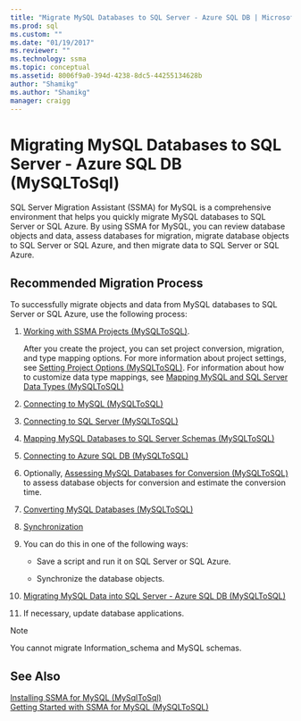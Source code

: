 ```yaml
---
title: "Migrate MySQL Databases to SQL Server - Azure SQL DB | Microsoft Docs"
ms.prod: sql
ms.custom: ""
ms.date: "01/19/2017"
ms.reviewer: ""
ms.technology: ssma
ms.topic: conceptual
ms.assetid: 8006f9a0-394d-4238-8dc5-44255134628b
author: "Shamikg"
ms.author: "Shamikg"
manager: craigg
---
```

# Migrating MySQL Databases to SQL Server - Azure SQL DB (MySQLToSql)
SQL Server Migration Assistant (SSMA) for MySQL is a comprehensive environment that helps you quickly migrate MySQL databases to SQL Server or SQL Azure. By using SSMA for MySQL, you can review database objects and data, assess databases for migration, migrate database objects to SQL Server or SQL Azure, and then migrate data to SQL Server or SQL Azure.  
  
## Recommended Migration Process  
To successfully migrate objects and data from MySQL databases to SQL Server or SQL Azure, use the following process:  
  
1.  [Working with SSMA Projects &#40;MySQLToSQL&#41;](../../ssma/mysql/working-with-ssma-projects-mysqltosql.md).  
  
    After you create the project, you can set project conversion, migration, and type mapping options. For more information about project settings, see [Setting Project Options &#40;MySQLToSQL&#41;](../../ssma/mysql/setting-project-options-mysqltosql.md). For information about how to customize data type mappings, see [Mapping MySQL and SQL Server Data Types &#40;MySQLToSQL&#41;](../../ssma/mysql/mapping-mysql-and-sql-server-data-types-mysqltosql.md)  
  
2.  [Connecting to MySQL &#40;MySQLToSQL&#41;](../../ssma/mysql/connecting-to-mysql-mysqltosql.md)  
  
3.  [Connecting to SQL Server &#40;MySQLToSQL&#41;](../../ssma/mysql/connecting-to-sql-server-mysqltosql.md)  
  
4.  [Mapping MySQL Databases to SQL Server Schemas &#40;MySQLToSQL&#41;](../../ssma/mysql/mapping-mysql-databases-to-sql-server-schemas-mysqltosql.md)  
  
5.  [Connecting to Azure SQL DB &#40;MySQLToSQL&#41;](../../ssma/mysql/connecting-to-azure-sql-db-mysqltosql.md)  
  
6.  Optionally, [Assessing MySQL Databases for Conversion &#40;MySQLToSQL&#41;](../../ssma/mysql/assessing-mysql-databases-for-conversion-mysqltosql.md) to assess database objects for conversion and estimate the conversion time.  
  
7.  [Converting MySQL Databases &#40;MySQLToSQL&#41;](../../ssma/mysql/converting-mysql-databases-mysqltosql.md)  
  
8.  [Synchronization](loading-converted-database-objects-into-sql-server-mysqltosql.md)  
  
9. You can do this in one of the following ways:  
  
    -   Save a script and run it on SQL Server or SQL Azure.  
  
    -   Synchronize the database objects.  
  
10. [Migrating MySQL Data into SQL Server - Azure SQL DB &#40;MySQLToSQL&#41;](../../ssma/mysql/migrating-mysql-data-into-sql-server-azure-sql-db-mysqltosql.md)  
  
11. If necessary, update database applications.  
  
> [!NOTE]  
> You cannot migrate Information_schema and MySQL schemas.  
  
## See Also  
[Installing SSMA for MySQL &#40;MySqlToSql&#41;](../../ssma/mysql/installing-ssma-for-mysql-mysqltosql.md)  
[Getting Started with SSMA for MySQL &#40;MySQLToSQL&#41;](../../ssma/mysql/getting-started-with-ssma-for-mysql-mysqltosql.md)  
  
